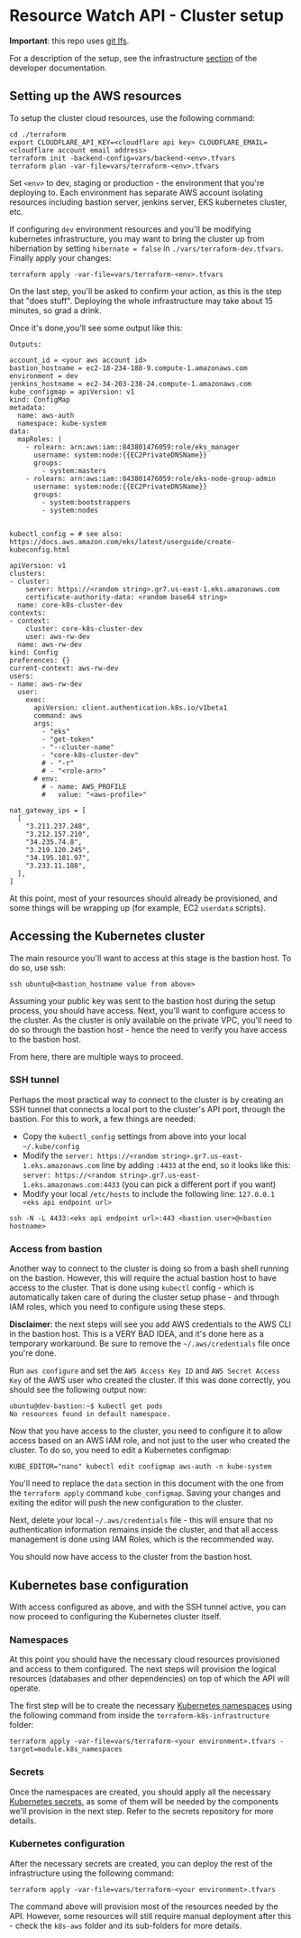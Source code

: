 # Resource Watch API - Cluster setup

**Important**: this repo uses [git lfs](https://git-lfs.github.com/).

For a description of the setup, see the infrastructure [section](https://resource-watch.github.io/doc-api/developer.html#infrastructure-configuration) of the developer documentation.

## Setting up the AWS resources

To setup the cluster cloud resources, use the following command:

```shell script
cd ./terraform
export CLOUDFLARE_API_KEY=<cloudflare api key> CLOUDFLARE_EMAIL=<cloudflare account email address>
terraform init -backend-config=vars/backend-<env>.tfvars
terraform plan -var-file=vars/terraform-<env>.tfvars
```

Set `<env>` to dev, staging or production - the environment that you're deploying to. Each environment has separate AWS account isolating resources including bastion server, jenkins server, EKS kubernetes cluster, etc.

If configuring `dev` environment resources and you'll be modifying kubernetes infrastructure, you may want to bring the cluster up from hibernation by setting `hibernate = false` in `./vars/terraform-dev.tfvars`. Finally apply your changes:

```shell script
terraform apply -var-file=vars/terraform-<env>.tfvars
```

On the last step, you'll be asked to confirm your action, as this is the step that "does stuff".
Deploying the whole infrastructure may take about 15 minutes, so grad a drink.

Once it's done,you'll see some output like this:

```shell script
Outputs:

account_id = <your aws account id>
bastion_hostname = ec2-18-234-188-9.compute-1.amazonaws.com
environment = dev
jenkins_hostname = ec2-34-203-238-24.compute-1.amazonaws.com
kube_configmap = apiVersion: v1
kind: ConfigMap
metadata:
  name: aws-auth
  namespace: kube-system
data:
  mapRoles: |
    - rolearn: arn:aws:iam::843801476059:role/eks_manager
      username: system:node:{{EC2PrivateDNSName}}
      groups:
        - system:masters
    - rolearn: arn:aws:iam::843801476059:role/eks-node-group-admin
      username: system:node:{{EC2PrivateDNSName}}
      groups:
        - system:bootstrappers
        - system:nodes


kubectl_config = # see also: https://docs.aws.amazon.com/eks/latest/userguide/create-kubeconfig.html

apiVersion: v1
clusters:
- cluster:
    server: https://<random string>.gr7.us-east-1.eks.amazonaws.com
    certificate-authority-data: <random base64 string>
  name: core-k8s-cluster-dev
contexts:
- context:
    cluster: core-k8s-cluster-dev
    user: aws-rw-dev
  name: aws-rw-dev
kind: Config
preferences: {}
current-context: aws-rw-dev
users:
- name: aws-rw-dev
  user:
    exec:
      apiVersion: client.authentication.k8s.io/v1beta1
      command: aws
      args:
        - "eks"
        - "get-token"
        - "--cluster-name"
        - "core-k8s-cluster-dev"
        # - "-r"
        # - "<role-arn>"
      # env:
        # - name: AWS_PROFILE
        #   value: "<aws-profile>"

nat_gateway_ips = [
  [
    "3.211.237.248",
    "3.212.157.210",
    "34.235.74.8",
    "3.219.120.245",
    "34.195.181.97",
    "3.233.11.188",
  ],
]
```

At this point, most of your resources should already be provisioned, and some things will be wrapping up (for example, EC2 `userdata` scripts).

## Accessing the Kubernetes cluster

The main resource you'll want to access at this stage is the bastion host. To do so, use ssh:

```shell script
ssh ubuntu@<bastion_hostname value from above>
```

Assuming your public key was sent to the bastion host during the setup process, you should have access. Next, you'll want to configure access to the cluster. As the cluster is only available on the private VPC, you'll need to do so through the bastion host - hence the need to verify you have access to the bastion host.

From here, there are multiple ways to proceed.

### SSH tunnel

Perhaps the most practical way to connect to the cluster is by creating an SSH tunnel that connects a local port to the cluster's API port, through the bastion. For this to work, a few things are needed:

- Copy the `kubectl_config` settings from above into your local `~/.kube/config`
- Modify the `server: https://<random string>.gr7.us-east-1.eks.amazonaws.com` line by adding `:4433` at the end, so it looks like this: `server: https://<random string>.gr7.us-east-1.eks.amazonaws.com:4433` (you can pick a different port if you want)
- Modify your local `/etc/hosts` to include the following line: `127.0.0.1 <eks api endpoint url>`

```shell script
ssh -N -L 4433:<eks api endpoint url>:443 <bastion user>@<bastion hostname>

```

### Access from bastion

Another way to connect to the cluster is doing so from a bash shell running on the bastion. However, this will require the actual bastion host to have access to the cluster. That is done using `kubectl` config - which is automatically taken care of during the cluster setup phase - and through IAM roles, which you need to configure using these steps.

**Disclaimer**: the next steps will see you add AWS credentials to the AWS CLI in the bastion host. This is a VERY BAD IDEA, and it's done here as a temporary workaround. Be sure to remove the `~/.aws/credentials` file once you're done.

Run `aws configure` and set the `AWS Access Key ID` and `AWS Secret Access Key` of the AWS user who created the cluster. If this was done correctly, you should see the following output now:

```shell script
ubuntu@dev-bastion:~$ kubectl get pods
No resources found in default namespace.
```

Now that you have access to the cluster, you need to configure it to allow access based on an AWS IAM role, and not just to the user who created the cluster. To do so, you need to edit a Kubernetes configmap:

```shell script
KUBE_EDITOR="nano" kubectl edit configmap aws-auth -n kube-system
```

You'll need to replace the `data` section in this document with the one from the `terraform apply` command `kube_configmap`. Saving your changes and exiting the editor will push the new configuration to the cluster.

Next, delete your local `~/.aws/credentials` file - this will ensure that no authentication information remains inside the cluster, and that all access management is done using IAM Roles, which is the recommended way.

You should now have access to the cluster from the bastion host.

## Kubernetes base configuration

With access configured as above, and with the SSH tunnel active, you can now proceed to configuring the Kubernetes cluster itself.

### Namespaces

At this point you should have the necessary cloud resources provisioned and access to them configured. The next steps will provision the logical resources (databases and other dependencies) on top of which the API will operate.

The first step will be to create the necessary [Kubernetes namespaces](https://kubernetes.io/docs/concepts/overview/working-with-objects/namespaces/) using the following command from inside the `terraform-k8s-infrastructure` folder:

```shell script
terraform apply -var-file=vars/terraform-<your environment>.tfvars -target=module.k8s_namespaces
```

### Secrets

Once the namespaces are created, you should apply all the necessary [Kubernetes secrets](https://kubernetes.io/docs/concepts/configuration/secret/), as some of them will be needed by the components we'll provision in the next step. Refer to the secrets repository for more details.

### Kubernetes configuration

After the necessary secrets are created, you can deploy the rest of the infrastructure using the following command:

```shell script
terraform apply -var-file=vars/terraform-<your environment>.tfvars
```

The command above will provision most of the resources needed by the API. However, some resources will still require manual deployment after this - check the `k8s-aws` folder and its sub-folders for more details.
